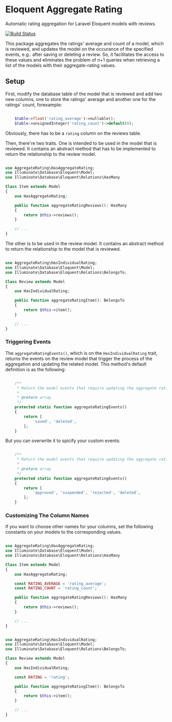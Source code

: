 # Eloquent Aggregate Rating

Automatic rating aggregation for Laravel Eloquent models with reviews.

[![Build Status](https://travis-ci.com/mtvs/eloquent-aggregate-rating.svg?branch=master)](https://travis-ci.com/mtvs/eloquent-aggregate-rating)

This package aggregates the ratings' average and count of a model, which is 
reviewed, and updates the model on the occurance of the specified events, e.g.:
after saving or deleting a review. So, it facilitates the access to these values
and eliminates the problem of n+1 queries when retrieving a list of the models
with their aggregate-rating values.

## Setup

First, modify the database table of the model that is reviewed and add two
new columns, one to store the ratings' average and another one for the ratings'
count, forexample:

```php

	$table->float('rating_average')->nullable();
	$table->unsignedInteger('rating_count')->default(0);

```

Obviously, there has to be a `rating` column on the reviews table.

Then, there're two traits. One is intended to be used in the model that is 
reviewed. It contains an abstract method that has to be implemented to return
the relationship to the review model.

```php

use AggregateRating\HasAggregateRating;
use Illuminate\Database\Eloquent\Model;
use Illuminate\Database\Eloquent\Relations\HasMany

Class Item extends Model
{
	use HasAggregateRating;

	public function aggregateRatingReviews(): HasMany
	{
		return $this->reviews();
	}

	// ...
}

```

The other is to be used in the review model. It contains an abstract method to
return the relationship to the model that is reviewed.

```php

use AggregateRating\HasIndividualRating;
use Illuminate\Database\Eloquent\Model;
use Illuminate\Database\Eloquent\Relations\BelongsTo;

Class Review extends Model
{
	use HasIndividualRating;

	public function aggregateRatingItem(): BelongsTo
	{
		return $this->item();
	}

	// ...
}

```

### Triggering Events

The `aggregateRatingEvents()`, which is on the `HasIndividualRating` trait,
returns the events on the review model that trigger the process of the aggregation
and updating the related model. This method's default definition is as the
following:

```php

	/**
     * Return the model events that require updating the aggregate rating.
     *
     * @return array
     */
	protected static function aggregateRatingEvents()
	{ 
		return [
			'saved', 'deleted',
		];
	}

```

But you can overwrite it to spicify your custom events:

```php

	/**
     * Return the model events that require updating the aggregate rating.
     *
     * @return array
     */
	protected static function aggregateRatingEvents()
	{ 
		return [
			'approved', 'suspended', 'rejected', 'deleted',
		];
	}

```

### Customizing The Column Names

If you want to choose other names for your columns, set the following 
constants on your models to the corresponding values.

```php

use AggregateRating\HasAggregateRating;
use Illuminate\Database\Eloquent\Model;
use Illuminate\Database\Eloquent\Relations\HasMany

Class Item extends Model
{
	use HasAggregateRating;

	const RATING_AVERAGE = 'rating_average';
	const RATING_COUNT = 'rating_count';

	public function aggregateRatingReviews(): HasMany
	{
		return $this->reviews();
	}

	// ...
}

```

```php

use AggregateRating\HasIndividualRating;
use Illuminate\Database\Eloquent\Model;
use Illuminate\Database\Eloquent\Relations\BelongsTo;

Class Review extends Model
{
	use HasIndividualRating;

	const RATING = 'rating';

	public function aggregateRatingItem(): BelongsTo
	{
		return $this->item();
	}

	// ...
}

```
